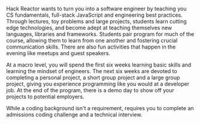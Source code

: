 Hack Reactor wants to turn you into a software engineer by teaching you CS
fundamentals, full-stack JavaScript and engineering best practices. Through
lectures, toy problems and large projects, students learn cutting edge
technologies, and become adept at teaching themselves new languages, libraries
and frameworks. Students pair program for much of the course, allowing them to
learn from one another and fostering crucial communication skills. There are
also fun activities that happen in the evening like meetups and guest
speakers.

At a macro level, you will spend the first six weeks learning basic skills and
learning the mindset of engineers. The next six weeks are devoted to
completing a personal project, a short group project and a large group
project, giving you experience programming like you would at a developer job.
At the end of the program, there is a demo day to show off your projects to
potential employers.

While a coding background isn't a requirement, requires you to complete an
admissions coding challenge and a technical interview.


